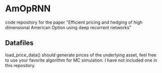 # AmOpRNN
code repository for the paper "Efficient pricing and hedging of high dimensional American Option using deep recurrent networks"

## Datafiles
load_price_data() should generate prices of the underlying asset, feel free to use your favorite algorithm for MC simulation. I have not included one in this repository.

